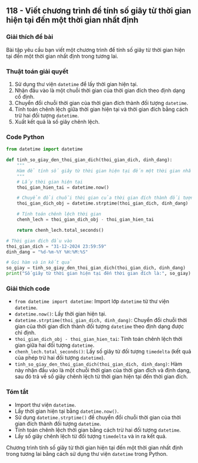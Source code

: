 ## 118 - Viết chương trình để tính số giây từ thời gian hiện tại đến một thời gian nhất định

### Giải thích đề bài

Bài tập yêu cầu bạn viết một chương trình để tính số giây từ thời gian hiện tại đến một thời gian nhất định trong tương lai.

### Thuật toán giải quyết

1. Sử dụng thư viện `datetime` để lấy thời gian hiện tại.
2. Nhận đầu vào là một chuỗi thời gian của thời gian đích theo định dạng cố định.
3. Chuyển đổi chuỗi thời gian của thời gian đích thành đối tượng `datetime`.
4. Tính toán chênh lệch giữa thời gian hiện tại và thời gian đích bằng cách trừ hai đối tượng `datetime`.
5. Xuất kết quả là số giây chênh lệch.

### Code Python

```python
from datetime import datetime

def tinh_so_giay_den_thoi_gian_dich(thoi_gian_dich, dinh_dang):
    """
    Hàm để tính số giây từ thời gian hiện tại đến một thời gian nhất định.
    """
    # Lấy thời gian hiện tại
    thoi_gian_hien_tai = datetime.now()

    # Chuyển đổi chuỗi thời gian của thời gian đích thành đối tượng datetime
    thoi_gian_dich_obj = datetime.strptime(thoi_gian_dich, dinh_dang)

    # Tính toán chênh lệch thời gian
    chenh_lech = thoi_gian_dich_obj - thoi_gian_hien_tai

    return chenh_lech.total_seconds()

# Thời gian đích đầu vào
thoi_gian_dich = "31-12-2024 23:59:59"
dinh_dang = "%d-%m-%Y %H:%M:%S"

# Gọi hàm và in kết quả
so_giay = tinh_so_giay_den_thoi_gian_dich(thoi_gian_dich, dinh_dang)
print("Số giây từ thời gian hiện tại đến thời gian đích là:", so_giay)
```

### Giải thích code

- `from datetime import datetime`: Import lớp `datetime` từ thư viện `datetime`.
- `datetime.now()`: Lấy thời gian hiện tại.
- `datetime.strptime(thoi_gian_dich, dinh_dang)`: Chuyển đổi chuỗi thời gian của thời gian đích thành đối tượng `datetime` theo định dạng được chỉ định.
- `thoi_gian_dich_obj - thoi_gian_hien_tai`: Tính toán chênh lệch thời gian giữa hai đối tượng `datetime`.
- `chenh_lech.total_seconds()`: Lấy số giây từ đối tượng `timedelta` (kết quả của phép trừ hai đối tượng `datetime`).
- `tinh_so_giay_den_thoi_gian_dich(thoi_gian_dich, dinh_dang)`: Hàm này nhận đầu vào là một chuỗi thời gian của thời gian đích và định dạng, sau đó trả về số giây chênh lệch từ thời gian hiện tại đến thời gian đích.

### Tóm tắt

- Import thư viện `datetime`.
- Lấy thời gian hiện tại bằng `datetime.now()`.
- Sử dụng `datetime.strptime()` để chuyển đổi chuỗi thời gian của thời gian đích thành đối tượng `datetime`.
- Tính toán chênh lệch thời gian bằng cách trừ hai đối tượng `datetime`.
- Lấy số giây chênh lệch từ đối tượng `timedelta` và in ra kết quả.

Chương trình tính số giây từ thời gian hiện tại đến một thời gian nhất định trong tương lai bằng cách sử dụng thư viện `datetime` trong Python.
